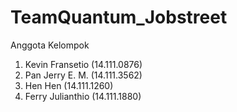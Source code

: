 # TeamQuantum_Jobstreet

Anggota Kelompok
1. Kevin Fransetio (14.111.0876)
2. Pan Jerry E. M. (14.111.3562)
3. Hen Hen (14.111.1260)
4. Ferry Julianthio (14.111.1880)
